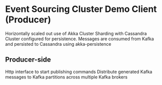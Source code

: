 Event Sourcing Cluster Demo Client (Producer)
============================================
Horizontally scaled out use of Akka Cluster Sharding with Cassandra Cluster configured for persistence. Messages are consumed from Kafka and persisted to Cassandra using akka-persistence

Producer-side
-------------
Http interface to start publishing commands
Distribute generated Kafka messages to Kafka partitions across multiple Kafka brokers